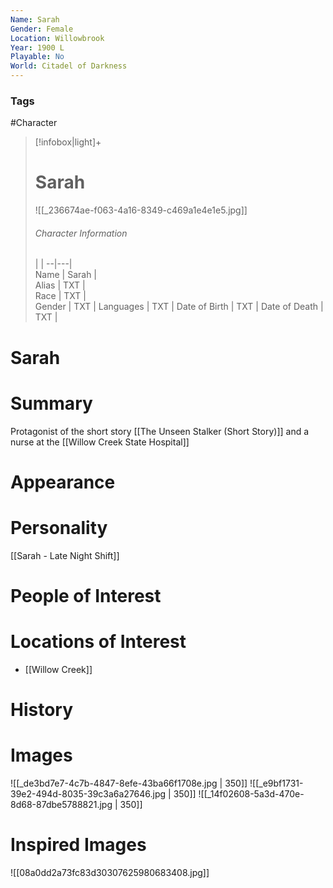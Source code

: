 ```yaml
---
Name: Sarah
Gender: Female
Location: Willowbrook
Year: 1900 L
Playable: No
World: Citadel of Darkness
---
```


### Tags
#Character 

> [!infobox|light]+  
> # Sarah  
> ![[_236674ae-f063-4a16-8349-c469a1e4e1e5.jpg]]
> ###### Character Information
>  |   |
> --|---|  
> Name | Sarah |  
> Alias | TXT |  
> Race | TXT |  
> Gender | TXT |
> Languages | TXT |
> Date of Birth | TXT |
> Date of Death | TXT |

# Sarah

# Summary
Protagonist of the short story [[The Unseen Stalker (Short Story)]] and a nurse at the [[Willow Creek State Hospital]]

# Appearance

# Personality
[[Sarah - Late Night Shift]]
# People of Interest

# Locations of Interest
- [[Willow Creek]]

# History

# Images
![[_de3bd7e7-4c7b-4847-8efe-43ba66f1708e.jpg | 350]]
![[_e9bf1731-39e2-494d-8035-39c3a6a27646.jpg | 350]]
![[_14f02608-5a3d-470e-8d68-87dbe5788821.jpg | 350]]
# Inspired Images
![[08a0dd2a73fc83d30307625980683408.jpg]]